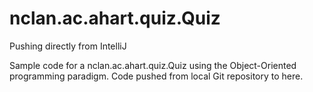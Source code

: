 # nclan.ac.ahart.quiz.Quiz
Pushing directly from IntelliJ

Sample code for a nclan.ac.ahart.quiz.Quiz using the Object-Oriented programming paradigm.
Code pushed from local Git repository to here. 
